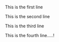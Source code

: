 This is the first line

This is the second line

This is the third line

This is the fourth line.....!

